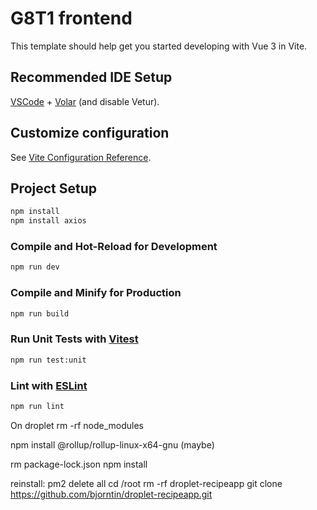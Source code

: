# G8T1 frontend

This template should help get you started developing with Vue 3 in Vite.

## Recommended IDE Setup

[VSCode](https://code.visualstudio.com/) + [Volar](https://marketplace.visualstudio.com/items?itemName=Vue.volar) (and disable Vetur).

## Customize configuration

See [Vite Configuration Reference](https://vitejs.dev/config/).

## Project Setup

```sh
npm install
npm install axios
```

### Compile and Hot-Reload for Development

```sh
npm run dev
```

### Compile and Minify for Production

```sh
npm run build
```

### Run Unit Tests with [Vitest](https://vitest.dev/)

```sh
npm run test:unit
```

### Lint with [ESLint](https://eslint.org/)

```sh
npm run lint
```


On droplet
rm -rf node_modules

npm install @rollup/rollup-linux-x64-gnu   (maybe)

rm package-lock.json
npm install



reinstall:
pm2 delete all
cd /root
rm -rf droplet-recipeapp
git clone https://github.com/bjorntin/droplet-recipeapp.git
